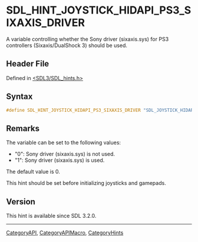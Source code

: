 # SDL_HINT_JOYSTICK_HIDAPI_PS3_SIXAXIS_DRIVER

A variable controlling whether the Sony driver (sixaxis.sys) for PS3 controllers (Sixaxis/DualShock 3) should be used.

## Header File

Defined in [<SDL3/SDL_hints.h>](https://github.com/libsdl-org/SDL/blob/main/include/SDL3/SDL_hints.h)

## Syntax

```c
#define SDL_HINT_JOYSTICK_HIDAPI_PS3_SIXAXIS_DRIVER "SDL_JOYSTICK_HIDAPI_PS3_SIXAXIS_DRIVER"
```

## Remarks

The variable can be set to the following values:

- "0": Sony driver (sixaxis.sys) is not used.
- "1": Sony driver (sixaxis.sys) is used.

The default value is 0.

This hint should be set before initializing joysticks and gamepads.

## Version

This hint is available since SDL 3.2.0.





----
[CategoryAPI](CategoryAPI), [CategoryAPIMacro](CategoryAPIMacro), [CategoryHints](CategoryHints)

